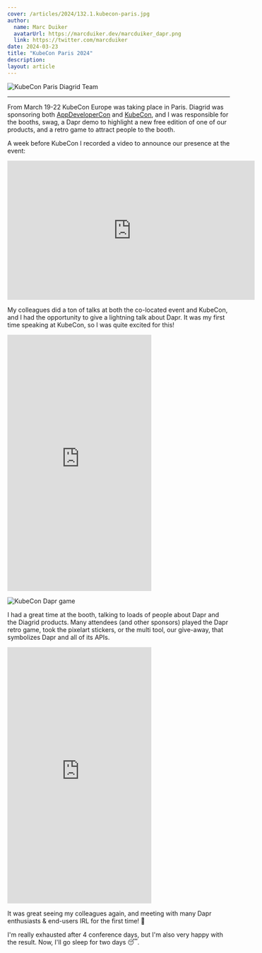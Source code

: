 ```yaml
---
cover: /articles/2024/132.1.kubecon-paris.jpg
author:
  name: Marc Duiker
  avatarUrl: https://marcduiker.dev/marcduiker_dapr.png
  link: https://twitter.com/marcduiker
date: 2024-03-23
title: "KubeCon Paris 2024"
description:
layout: article
---
```


![KubeCon Paris Diagrid Team](/articles/2024/132.1.kubecon-paris.jpg)

---

From March 19-22 KubeCon Europe was taking place in Paris. Diagrid was sponsoring both [AppDeveloperCon](https://events.linuxfoundation.org/kubecon-cloudnativecon-europe/co-located-events/appdevelopercon/) and [KubeCon](https://events.linuxfoundation.org/kubecon-cloudnativecon-europe/), and I was responsible for the booths, swag, a Dapr demo to highlight a new free edition of one of our products, and a retro game to attract people to the booth. 

A week before KubeCon I recorded a video to announce our presence at the event:

<iframe width="560" height="315" src="https://www.youtube.com/embed/WlkThEEW10s?si=LEfK1ebCdwd_R3ii" title="YouTube video player" frameborder="0" allow="accelerometer; autoplay; clipboard-write; encrypted-media; gyroscope; picture-in-picture; web-share" referrerpolicy="strict-origin-when-cross-origin" allowfullscreen></iframe>

My colleagues did a ton of talks at both the co-located event and KubeCon, and I had the opportunity to give a lightning talk about Dapr. It was my first time speaking at KubeCon, so I was quite excited for this!

<iframe width="326" height="580" src="https://www.youtube.com/embed/Hz_xsEHPx9c" title="KubeCon Paris 2024" frameborder="0" allow="accelerometer; autoplay; clipboard-write; encrypted-media; gyroscope; picture-in-picture; web-share" allowfullscreen></iframe>

![KubeCon Dapr game](/articles/2024/132.5.kubecon-paris.jpg)

I had a great time at the booth, talking to loads of people about Dapr and the Diagrid products. Many attendees (and other sponsors) played the Dapr retro game, took the pixelart stickers, or the multi tool, our give-away, that symbolizes Dapr and all of its APIs.

<iframe width="326" height="580" src="https://www.youtube.com/embed/hAP91F3ZyqE" title="KubeCon Paris 2024 - Playing the Dapr game" frameborder="0" allow="accelerometer; autoplay; clipboard-write; encrypted-media; gyroscope; picture-in-picture; web-share" allowfullscreen></iframe>


It was great seeing my colleagues again, and meeting with many Dapr enthusiasts & end-users IRL for the first time! 🎉

I'm really exhausted after 4 conference days, but I'm also very happy with the result. Now, I'll go sleep for two days 😴.